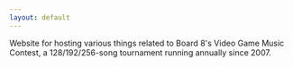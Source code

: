```yaml
---
layout: default
---
```


Website for hosting various things related to Board 8's Video Game Music Contest, a 128/192/256-song tournament running annually since 2007.